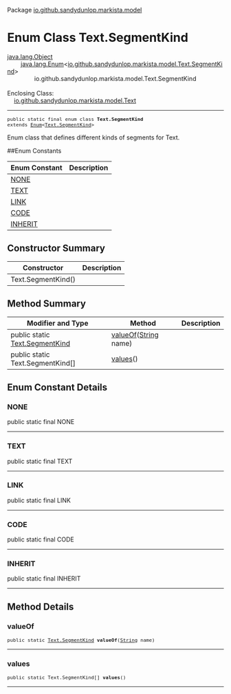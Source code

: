 Package [io.github.sandydunlop.markista.model](index.md)

# Enum Class Text.SegmentKind
[java.lang.Object](https://docs.oracle.com/en/java/javase/24/docs/api/java.base/java/lang/Object.html)<br/>
        [java.lang.Enum](https://docs.oracle.com/en/java/javase/24/docs/api/java.base/java/lang/Enum.html)<[io.github.sandydunlop.markista.model.Text.SegmentKind](Text.SegmentKind.md)><br/>
                io.github.sandydunlop.markista.model.Text.SegmentKind<br/>
<br/>
Enclosing Class:<br/>
    [io.github.sandydunlop.markista.model.Text](Text.md)


----

<span style="font-family: monospace; font-size: 80%;">public static final enum class __Text.SegmentKind__<br/>extends [Enum](https://docs.oracle.com/en/java/javase/24/docs/api/java.base/java/lang/Enum.html)<[Text.SegmentKind](Text.SegmentKind.md)>
</span>

Enum class that defines different kinds of segments for Text.


##Enum Constants

| Enum Constant       | Description |
|---------------------|-------------|
| [NONE](#none)       |             |
| [TEXT](#text)       |             |
| [LINK](#link)       |             |
| [CODE](#code)       |             |
| [INHERIT](#inherit) |             |



## Constructor Summary

| Constructor        | Description |
|--------------------|-------------|
| Text.SegmentKind() |             |



## Method Summary

| Modifier and Type                                     | Method                                                                                                                 | Description |
|-------------------------------------------------------|------------------------------------------------------------------------------------------------------------------------|-------------|
| public static [Text.SegmentKind](Text.SegmentKind.md) | [valueOf](#valueof)([String](https://docs.oracle.com/en/java/javase/24/docs/api/java.base/java/lang/String.html) name) |             |
| public static Text.SegmentKind\[]                     | [values](#values)()                                                                                                    |             |



## Enum Constant Details

### NONE

public static final  NONE




---

### TEXT

public static final  TEXT




---

### LINK

public static final  LINK




---

### CODE

public static final  CODE




---

### INHERIT

public static final  INHERIT




---


## Method Details

### valueOf

<span style="font-family: monospace; font-size: 80%;">public static [Text.SegmentKind](Text.SegmentKind.md) __valueOf__([String](https://docs.oracle.com/en/java/javase/24/docs/api/java.base/java/lang/String.html) name)</span>




---

### values

<span style="font-family: monospace; font-size: 80%;">public static Text.SegmentKind\[] __values__()</span>




---

